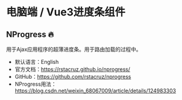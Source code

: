 # 电脑端 / Vue3进度条组件

## NProgress 🔥

用于Ajax应用程序的超薄进度条。用于路由加载的过程中。

- 默认语言：English
- 官方文档：https://rstacruz.github.io/nprogress/
- GitHub：https://github.com/rstacruz/nprogress
- NProgress用法：https://blog.csdn.net/weixin_68067009/article/details/124983303